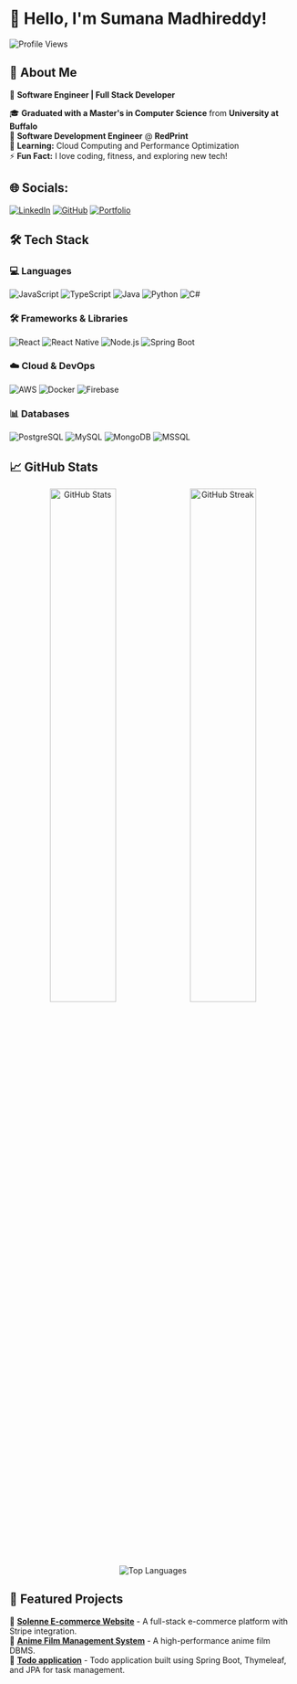 # 👋 Hello, I'm Sumana Madhireddy!

![Profile Views](https://komarev.com/ghpvc/?username=Sumana-Madhireddy&color=blue&style=flat)

## 🚀 About Me

🌟 **Software Engineer | Full Stack Developer**

🎓 **Graduated with a Master's in Computer Science** from **University at Buffalo**  
🏢 **Software Development Engineer** @ **RedPrint**  
🌱 **Learning:** Cloud Computing and Performance Optimization  
⚡ **Fun Fact:** I love coding, fitness, and exploring new tech!  

## 🌐 Socials:
[![LinkedIn](https://img.shields.io/badge/LinkedIn-%230077B5.svg?style=for-the-badge&logo=linkedin&logoColor=white)](https://www.linkedin.com/in/sumana-madhireddy/)
[![GitHub](https://img.shields.io/badge/GitHub-181717?style=for-the-badge&logo=github&logoColor=white)](https://github.com/Sumana-Madhireddy/)
[![Portfolio](https://img.shields.io/badge/Portfolio-%2312100E.svg?style=for-the-badge&logo=firefox&logoColor=white)](https://sumana-madhireddy.github.io/Portfolio/)

## 🛠️ Tech Stack

### **💻 Languages**
![JavaScript](https://img.shields.io/badge/JavaScript-%23323330.svg?style=for-the-badge&logo=javascript&logoColor=%23F7DF1E)
![TypeScript](https://img.shields.io/badge/TypeScript-3178C6?style=for-the-badge&logo=typescript&logoColor=white)
![Java](https://img.shields.io/badge/Java-007396?style=for-the-badge&logo=java&logoColor=white)
![Python](https://img.shields.io/badge/Python-3670A0?style=for-the-badge&logo=python&logoColor=ffdd54)
![C#](https://img.shields.io/badge/C%23-239120?style=for-the-badge&logo=c-sharp&logoColor=white)

### **🛠️ Frameworks & Libraries**
![React](https://img.shields.io/badge/React-20232A?style=for-the-badge&logo=react&logoColor=61DAFB)
![React Native](https://img.shields.io/badge/React_Native-20232A?style=for-the-badge&logo=react&logoColor=61DAFB)
![Node.js](https://img.shields.io/badge/Node.js-339933?style=for-the-badge&logo=node.js&logoColor=white)
![Spring Boot](https://img.shields.io/badge/Spring_Boot-6DB33F?style=for-the-badge&logo=spring-boot&logoColor=white)

### **☁️ Cloud & DevOps**
![AWS](https://img.shields.io/badge/AWS-FF9900?style=for-the-badge&logo=amazonaws&logoColor=white)
![Docker](https://img.shields.io/badge/Docker-2496ED?style=for-the-badge&logo=docker&logoColor=white)
![Firebase](https://img.shields.io/badge/Firebase-ffca28?style=for-the-badge&logo=firebase&logoColor=black)

### **📊 Databases**
![PostgreSQL](https://img.shields.io/badge/PostgreSQL-316192?style=for-the-badge&logo=postgresql&logoColor=white)
![MySQL](https://img.shields.io/badge/MySQL-4479A1?style=for-the-badge&logo=mysql&logoColor=white)
![MongoDB](https://img.shields.io/badge/MongoDB-4EA94B?style=for-the-badge&logo=mongodb&logoColor=white)
![MSSQL](https://img.shields.io/badge/MSSQL-CC2927?style=for-the-badge&logo=microsoft-sql-server&logoColor=white)

## 📈 GitHub Stats

<p align="center">
  <img src="https://github-readme-stats.vercel.app/api?username=Sumana-Madhireddy&show_icons=true&theme=radical" alt="GitHub Stats" width="48%"/>
  <img src="https://github-readme-streak-stats.herokuapp.com/?user=Sumana-Madhireddy&theme=radical" alt="GitHub Streak" width="48%"/>
</p>

<p align="center">
  <img src="https://github-readme-stats.vercel.app/api/top-langs/?username=Sumana-Madhireddy&layout=compact&theme=radical" alt="Top Languages"/>
</p>

## 📌 Featured Projects

🔹 [**Solenne E-commerce Website**](https://github.com/Sumana-Madhireddy/solenne-ecommerce) - A full-stack e-commerce platform with Stripe integration.  
🔹 [**Anime Film Management System**](https://github.com/Sumana-Madhireddy/anime-db) - A high-performance anime film DBMS.  
🔹 [**Todo application**](https://github.com/Sumana-Madhireddy/TodoApplication) - Todo application built using Spring Boot, Thymeleaf, and JPA for task management.
